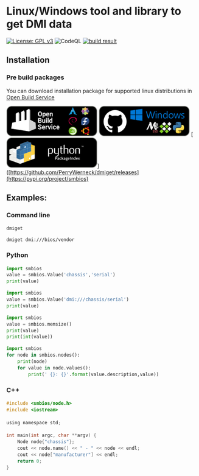 # Linux/Windows tool and library to get DMI data

[![License: GPL v3](https://img.shields.io/badge/License-GPL%20v3-blue.svg)](https://www.gnu.org/licenses/gpl-3.0)
![CodeQL](https://github.com/PerryWerneck/dmiget/workflows/CodeQL/badge.svg?branch=master)
[![build result](https://build.opensuse.org/projects/home:PerryWerneck:udjat/packages/dmiget/badge.svg?type=percent)](https://build.opensuse.org/package/show/home:PerryWerneck:udjat/dmiget)

## Installation

### Pre build packages

You can download installation package for supported linux distributions in [Open Build Service](https://software.opensuse.org/download.html?project=home%3APerryWerneck%3Audjat&package=dmiget)

[<img src="https://raw.githubusercontent.com/PerryWerneck/pw3270/develop/branding/obs-badge-en.svg" alt="Download from open build service" height="80px">](https://software.opensuse.org/download.html?project=home%3APerryWerneck%3Audjat&package=dmiget)
[<img src="https://github.com/PerryWerneck/PerryWerneck/blob/master/badges/msys-msvc-python-badge.svg" alt="Download from githut" height="80px">](https://github.com/PerryWerneck/dmiget/releases)
[<img src="https://raw.githubusercontent.com/PerryWerneck/PerryWerneck/master/badges/pypi-badge.svg" alt="Download from pypi" height="80px">]([https://github.com/PerryWerneck/dmiget/releases](https://pypi.org/project/smbios)

## Examples:

### Command line

```shell
dmiget
```

```shell
dmiget dmi:///bios/vendor
```

### Python

```python
import smbios
value = smbios.Value('chassis','serial')
print(value)
```

```python
import smbios
value = smbios.Value('dmi:///chassis/serial')
print(value)
```

```python
import smbios
value = smbios.memsize()
print(value)
print(int(value))
```

```python
import smbios
for node in smbios.nodes():
	print(node)
	for value in node.values():
		print('	{}: {}'.format(value.description,value))
```

### C++

```C
#include <smbios/node.h>
#include <iostream>

using namespace std;

int main(int argc, char **argv) {
	Node node{"chassis"};
	cout << node.name() << " - " << node << endl;
	cout << node["manufacturer"] << endl;
	return 0;
}
```



	


